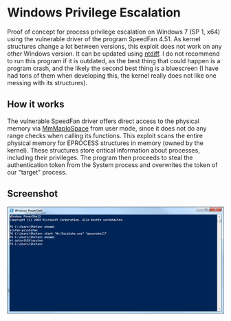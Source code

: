 # Windows Privilege Escalation
Proof of concept for process privilege escalation on Windows 7 (SP 1, x64) using the vulnerable driver of the program SpeedFan 4.51. As kernel structures change a lot between versions, this exploit does not work on any other Windows version. It can be updated using [ntdiff](https://ntdiff.github.io/). I do not recommend to run this program if it is outdated, as the best thing that could happen is a program crash, and the likely the second best thing is a bluescreen (I have had tons of them when developing this, the kernel really does not like one messing with its structures).

## How it works
The vulnerable SpeedFan driver offers direct access to the physical memory via [MmMapIoSpace](https://docs.microsoft.com/en-us/windows-hardware/drivers/ddi/wdm/nf-wdm-mmmapiospace) from user mode, since it does not do any range checks when calling its functions. This exploit scans the entire physical memory for EPROCESS structures in memory (owned by the kernel). These structures store critical information about processes, including their privileges. The program then proceeds to steal the authentication token from the System process and overwrites the token of our "target" process.
## Screenshot
![Example of elevation of powershell.exe](Screenshot.PNG)
